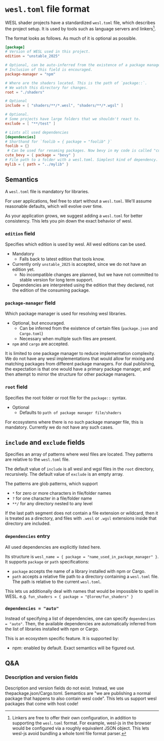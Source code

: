 # `wesl.toml` file format

WESL shader projects have a standardized `wesl.toml` file, which describes the project setup. It is used by tools such as language servers and linkers[^1].

The format looks as follows. As much of it is optional as possible.

```toml
[package]
# Version of WESL used in this project.
edition = "unstable_2025"

# Optional, can be auto-inferred from the existence of a package manager file.
# Inclusion of this field is encouraged.
package-manager = "npm"

# Where are the shaders located. This is the path of `package::`.
# We watch this directory for changes.
root = "./shaders"

# Optional
include = [ "shaders/**/*.wesl", "shaders/**/*.wgsl" ]

# Optional.
# Some projects have large folders that we shouldn't react to.
exclude = [ "**/test" ]

# Lists all used dependencies
[dependencies]
# Shorthand for `foolib = { package = "foolib" }`
foolib = {}
 # Can be used for renaming packages. Now bevy in my code is called "cute_bevy".
cute_bevy = { package = "bevy" }
# File path to a folder with a wesl.toml. Simplest kind of dependency.
mylib = { path = "../mylib" }
```


[^1]: Linkers are free to offer their own configuration, in addition to supporting the `wesl.toml` format.
For example, wesl-js in the browser would be configured via a roughly equivalent JSON object. This lets wesl-js avoid bundling a whole toml file format parser.


## Semantics

A `wesl.toml` file is mandatory for libraries.

For user applications, feel free to start without a `wesl.toml`. We'll assume reasonable defaults, which will evolve over time.

As your application grows, we suggest adding a `wesl.toml` for better consistency. This lets you pin down the exact behavior of wesl.

### `edition` field

Specifies which edition is used by wesl. All wesl editions can be used.

- Mandatory
  - Falls back to latest edition that tools know.
- Currently only `unstable_2025` is accepted, since we do not have an edition yet.
  - No incompatible changes are planned, but we have not committed to stable version for long term support.
- Dependencies are interpreted using the edition that they declared, not the edition of the consuming package.

### `package-manager` field

Which package manager is used for resolving wesl libraries.

- Optional, but encouraged.
  - Can be inferred from the existence of certain files (`package.json` and `Cargo.toml`)
  - Necessary when multiple such files are present.
- `npm` and `cargo` are accepted.

It is limited to one package manager to reduce implementation complexity.
We do not have any wesl implementations that would allow for mixing and matching packages from different package managers.
For dual publishing, the expectation is that one would have a primary package manager, and then attempt to mirror the structure for other package managers.

### `root` field

Specifies the root folder or root file for the `package::` syntax.

- Optional
  - Defaults to `path of package manager file/shaders`
 
 For ecosystems where there is no such package manager file, this is mandatory. 
 Currently we do not have any such cases.

## `include` and `exclude` fields

Specifies an array of patterns where wesl files are located. They patterns are relative to the `wesl.toml` file.

The default value of `include` is all wesl and wgsl files in the `root` directory, recursively.
The default value of `exclude` is an empty array.

The patterns are glob patterns, which support
- `*` for zero or more characters in file/folder names
- `?` for one character in a file/folder name
- `**/` for any directory nested to any level

If the last path segment does not contain a file extension or wildcard, then it is treated as a directory, and files with `.wesl` or `.wgsl` extensions inside that directory are included.

### `dependencies` entry

All used dependencies are explicitly listed here.

Its structure is `wesl_name = { package = "name_used_in_package_manager" }`. It supports `package` or `path` specifications:

 - `package` accepts the name of a library installed with npm or Cargo.
 - `path` accepts a relative file path to a directory containing a `wesl.toml` file. The path is relative to the current `wesl.toml`.

This lets us additionally deal with names that would be impossible to spell in WESL.
e.g. `fun_shaders = { package = "@lorem/fun_shaders" }`

### `dependencies = "auto"`

Instead of specifying a list of dependencies, one can specify `dependencies = "auto"`.
Then, the available dependencies are automatically inferred from the list of libraries installed with npm or Cargo.

This is an ecosystem specific feature. It is supported by:

- npm: enabled by default. Exact semantics will be figured out.


## Q&A

### Description and version fields

Description and version fields do not exist.
Instead, we use thepackage.json/Cargo.toml.
Semantics are "we are publishing a normal package that happens to also contain wesl code".
This lets us support wesl packages that come with host code!

